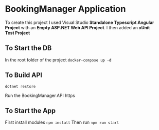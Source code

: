 # BookingManager Application

To create this project I used Visual Studio **Standalone Typescript Angular Project** with an **Empty ASP.NET Web API Project**. I then added an **xUnit Test Project**

## To Start the DB
In the root folder of the project
`docker-compose up -d`

## To Build API

`dotnet restore`

Run the BookingManager.API https

## To Start the App
First install modules
`npm install`
Then run
`npm run start`
